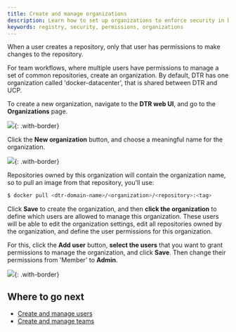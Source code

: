 ```yaml
---
title: Create and manage organizations
description: Learn how to set up organizations to enforce security in Docker Trusted Registry.
keywords: registry, security, permissions, organizations
---
```

When a user creates a repository, only that user has permissions to make changes to the repository.

For team workflows, where multiple users have permissions to manage a set of common repositories, create an organization. By default, DTR has one organization called 'docker-datacenter', that is shared between DTR and UCP.

To create a new organization, navigate to the **DTR web UI**, and go to the **Organizations** page.

![](../../images/create-and-manage-orgs-1.png){: .with-border}

Click the **New organization** button, and choose a meaningful name for the organization.

![](../../images/create-and-manage-orgs-2.png){: .with-border}

Repositories owned by this organization will contain the organization name, so to pull an image from that repository, you'll use:

```bash
$ docker pull <dtr-domain-name>/<organization>/<repository>:<tag>
```

Click **Save** to create the organization, and then **click the organization** to define which users are allowed to manage this organization. These users will be able to edit the organization settings, edit all repositories owned by the organization, and define the user permissions for this organization.

For this, click the **Add user** button, **select the users** that you want to grant permissions to manage the organization, and click **Save**. Then change their permissions from 'Member' to **Admin**.

![](../../images/create-and-manage-orgs-3.png){: .with-border}

## Where to go next

* [Create and manage users](create-and-manage-users.md)
* [Create and manage teams](create-and-manage-teams.md)